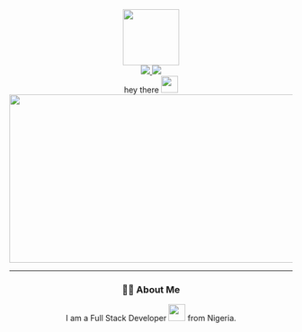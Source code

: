 <div id="header" align="center">
  <img src="https://media.giphy.com/media/v1.Y2lkPTc5MGI3NjExc2s3NjQ0Z2FtZ3NiNXA4NGFxd210aXp0cnE1NHMzMDF2b3R5bTFmMCZlcD12MV9pbnRlcm5hbF9naWZfYnlfaWQmY3Q9cw/M9gbBd9nbDrOTu1Mqx/giphy.gif" width="100"/>

  <div id="badges">
  <a href="https://www.linkedin.com/in/abraham-omorisiagbon-619796233">
      <img src="https://img.shields.io/badge/LinkedIn-blue?logo=linkedin&logoColor=white&style=for-the-badge"/>
  </a>

 <a href="">
    <img src="https://img.shields.io/badge/Twitter-red?style=for-the-badge&logo=twitter&logoColor=white"/>
 </a>

</div>

<img src="https://komarev.com/ghpvc/?username=Abrahamosaz&style=flat-square&color=blue" alt=""/>

<div>
hey there
<img src="https://media.giphy.com/media/v1.Y2lkPTc5MGI3NjExdGMyc3h5aGxvdHA1eTNvemN4bmcyeXB6M3hlOWF1N2hpc2NwazdkdyZlcD12MV9pbnRlcm5hbF9naWZfYnlfaWQmY3Q9cw/hvRJCLFzcasrR4ia7z/giphy.gif" width="30px"/>
</div>


<div align="center">
  <img src="https://media.giphy.com/media/v1.Y2lkPTc5MGI3NjExYXp3NzhjcjByMmJkNWNqYWNhZ2RydHF1ZjIwanJ3N3gyZ3Z4emF3YSZlcD12MV9pbnRlcm5hbF9naWZfYnlfaWQmY3Q9Zw/dWesBcTLavkZuG35MI/giphy.gif" width="600" height="300"/>
</div>

---

### :man_technologist: About Me

I am a Full Stack Developer <img src="https://media.giphy.com/media/WUlplcMpOCEmTGBtBW/giphy.gif" width="30"> from Nigeria.

